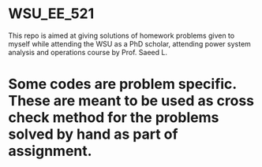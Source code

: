 # WSU_EE_521
This repo is aimed at giving solutions of homework problems given to myself while attending the WSU as a PhD scholar, attending power system analysis and operations course by Prof. Saeed L.

# Some codes are problem specific. These are meant to be used as cross check method for the problems solved by hand as part of assignment.
